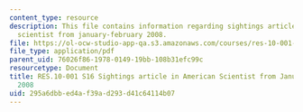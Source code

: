 ```yaml
---
content_type: resource
description: This file contains information regarding sightings article in american
  scientist from january-february 2008.
file: https://ol-ocw-studio-app-qa.s3.amazonaws.com/courses/res-10-001-making-science-and-engineering-pictures-a-practical-guide-to-presenting-your-work-spring-2016/295a6dbbed4af39ad293d41c64114b07_MITRES_10_001S16_JanFeb08.pdf
file_type: application/pdf
parent_uid: 76026f86-1978-0149-19bb-108b31efc99c
resourcetype: Document
title: RES.10-001 S16 Sightings article in American Scientist from January-February
  2008
uid: 295a6dbb-ed4a-f39a-d293-d41c64114b07
---
```


